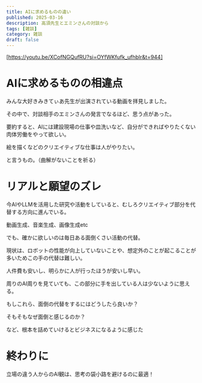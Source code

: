 ```yaml
---
title: AIに求めるものの違い
published: 2025-03-16
description: 高須先生とエミンさんの対談から
tags: [雑談]
category: 雑談
draft: false
---
```

[https://youtu.be/XCofNGQufRU?si=OYfWKfufk_ufhblr&t=944]

# AIに求めるものの相違点

みんな大好きみきてぃあ先生が出演されている動画を拝見しました。

その中で、対談相手のエミンさんの発言でなるほど、思う点があった。

要約すると、AIには建設現場の仕事や皿洗いなど、自分ができればやりたくない肉体労働をやって欲しい。

絵を描くなどのクリエイティブな仕事は人がやりたい。

と言うもの。（曲解がないことを祈る）

# リアルと願望のズレ

今AIやLLMを活用した研究や活動をしていると、むしろクリエイティブ部分を代替する方向に進んでいる。

動画生成、音楽生成、画像生成etc

でも、確かに欲しいのは毎日ある面倒くさい活動の代替。

現状は、ロボットの性能が向上していないことや、想定外のことが起こることが多いためこの手の代替は難しい。

人件費も安いし、明らかに人が行ったほうが安いし早い。

周りのAI周りを見ていても、この部分に手を出している人は少ないように思える。

もしこれら、面倒の代替をするにはどうしたら良いか？

そもそもなぜ面倒と感じるのか？

など、根本を詰めていけるとビジネスになるように感じた

# 終わりに

立場の違う人からのAI観は、思考の袋小路を避けるのに最適！
